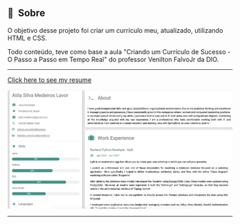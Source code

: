 

## 🔖&nbsp; Sobre

O objetivo desse projeto foi criar um currículo meu, atualizado, utilizando HTML e CSS.

Todo conteúdo, teve como base a aula "Criando um Currículo de Sucesso - O Passo a Passo em Tempo Real" do professor Venilton FalvoJr da DIO.


---


   [Click here to see my resume](https://atilamedeiros.github.io/resume/)

   <img src="https://github.com/AtilaMedeiros/resume/blob/main/Resume.jpg">

---

